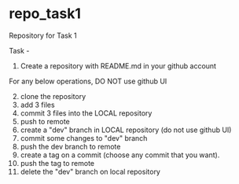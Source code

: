 # repo_task1
Repository for Task 1

Task - 
1. Create a repository with README.md in your github account

For any below operations, DO NOT use github UI

2. clone the repository
3. add 3 files
4. commit 3 files into the LOCAL repository
5. push to remote
6. create a "dev" branch in LOCAL repository (do not use github UI)
7. commit some changes to "dev" branch
8. push the dev branch to remote
9. create a tag on a commit (choose any commit that you want).
10. push the tag to remote
11. delete the "dev" branch on local repository
